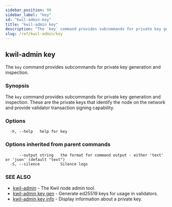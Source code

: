 ```yaml
---
sidebar_position: 99
sidebar_label: "key"
id: "kwil-admin-key"
title: "kwil-admin key"
description: "The `key` command provides subcommands for private key generation and inspection."
slug: /ref/kwil-admin/key
---
```


## kwil-admin key

The `key` command provides subcommands for private key generation and inspection.

### Synopsis

The `key` command provides subcommands for private key generation and inspection. These are the private keys that identify the node on the network and provide validator transaction signing capability.

### Options

```
  -h, --help   help for key
```

### Options inherited from parent commands

```
      --output string   the format for command output - either 'text' or 'json' (default "text")
  -S, --silence         Silence logs
```

### SEE ALSO

* [kwil-admin](/docs/ref/kwil-admin)	 - The Kwil node admin tool.
* [kwil-admin key gen](/docs/ref/kwil-admin/key/gen)	 - Generate ed25519 keys for usage in validators.
* [kwil-admin key info](/docs/ref/kwil-admin/key/info)	 - Display information about a private key.

